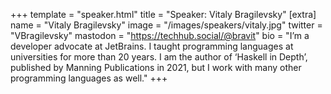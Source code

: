 +++
template = "speaker.html"
title = "Speaker: Vitaly Bragilevsky"
[extra]
  name = "Vitaly Bragilevsky"
  image = "/images/speakers/vitaly.jpg"
  twitter = "VBragilevsky"
  mastodon = "https://techhub.social/@bravit"
  bio = "I’m a developer advocate at JetBrains. I taught programming languages at universities for more than 20 years. I am the author of ‘Haskell in Depth’, published by Manning Publications in 2021, but I work with many other programming languages as well."
+++
